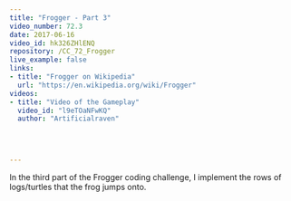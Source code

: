 ```yaml
---
title: "Frogger - Part 3"
video_number: 72.3
date: 2017-06-16
video_id: hk326ZHlENQ
repository: /CC_72_Frogger
live_example: false
links:
- title: "Frogger on Wikipedia"  
  url: "https://en.wikipedia.org/wiki/Frogger"
videos:
- title: "Video of the Gameplay"
  video_id: "l9eTOaNFwKQ"
  author: "Artificialraven"
  


  
---
```


In the third part of the Frogger coding challenge, I implement the rows of logs/turtles that the frog jumps onto.

